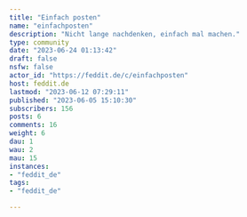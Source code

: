 ```yaml
---
title: "Einfach posten" 
name: "einfachposten"
description: "Nicht lange nachdenken, einfach mal machen."
type: community
date: "2023-06-24 01:13:42"
draft: false
nsfw: false
actor_id: "https://feddit.de/c/einfachposten"
host: feddit.de
lastmod: "2023-06-12 07:29:11"
published: "2023-06-05 15:10:30"
subscribers: 156
posts: 6
comments: 16
weight: 6
dau: 1
wau: 2
mau: 15
instances:
- "feddit_de"
tags: 
- "feddit_de"

---
```

